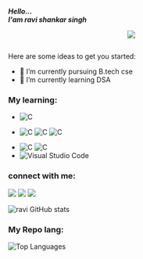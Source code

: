 ***Hello...***
<br>
***I'am ravi shankar singh***
<p align="center"><a href="https://git.io/typing-svg"><img src="https://readme-typing-svg.herokuapp.com?font=Pacifico&center=true&size=45&color=58a6ff&pause=1000&vCenter=true&width=650&height=120&lines=%F0%9F%91%A8%F0%9F%8F%BC%E2%80%8D%F0%9F%92%BBRavi+shankar+singh;%F0%9F%94%91+Interested+to+learn+tech;%F0%9F%92%BB+Software+Engineer"/></a></p>

<p align="center"><img src="https://media.licdn.com/dms/image/D5616AQHTM66JF-kYjg/profile-displaybackgroundimage-shrink_350_1400/0/1670238963661?e=1677715200&v=beta&t=nDQizzNhSev0uEk34LvWF2AaJhgxcps-XEpzEr5DYw8" alt=""></p>

<!--![img](https://media.licdn.com/dms/image/D5616AQHTM66JF-kYjg/profile-displaybackgroundimage-shrink_350_1400/0/1670238963661?e=1677715200&v=beta&t=nDQizzNhSev0uEk34LvWF2AaJhgxcps-XEpzEr5DYw8)-->

<!--<img src="https://images.unsplash.com/photo-1542831371-29b0f74f9713?ixlib=rb-4.0.3&ixid=MnwxMjA3fDB8MHxwaG90by1wYWdlfHx8fGVufDB8fHx8&auto=format&fit=crop&w=870&q=80" alt="" height="300" width="100%">-->





<!--**ravisingh9302/ravisingh9302** is a ✨ _special_ ✨ repository because its `README.md` (this file) appears on your GitHub profile.-->

Here are some ideas to get you started:

- 🔭 I’m currently pursuing B.tech cse
- 🌱 I’m currently learning DSA
<!--- 👯 I’m looking to collaborate on ...-->
<!--- 🤔 I’m looking for help with ...-->
<!--- 💬 Ask me about ...-->
<!--- 📫 How to reach me: ...-->
<!--- 😄 Pronouns: ...-->
<!--- ⚡ Fun fact: ...-->


### My learning:	
- ![C](https://img.shields.io/badge/-C++-333333?style=flat&logo=C)
<!--* ![C](https://img.shields.io/badge/-Python-333333?style=flat&logo=python)-->
+ ![C](https://img.shields.io/badge/-HTML-333333?style=flat&logo=HTML5)
 ![C](https://img.shields.io/badge/-CSS-333333?style=flat&logo=css)
 ![C](https://img.shields.io/badge/-Javascript-333333?style=flat&logo=javascript)
- ![C](https://img.shields.io/badge/-git-333333?style=flat&logo=git)
 ![C](https://img.shields.io/badge/-github-333333?style=flat&logo=github)
- ![Visual Studio Code](https://img.shields.io/badge/-Visual%20Studio%20Code-333333?style=flat&logo=visual-studio-code&logoColor=007ACC)

 
 
 
### connect with me:	
[![](https://img.shields.io/badge/LinkedIn-ravishankar-blue)](www.linkedin.com/in/ravisingh9302)
[![](https://img.shields.io/badge/Gmail-ravisingh930218-orange)](mailto:ravisingh930218@gmail.com)
[![](https://img.shields.io/badge/HackerRank-ravishankar8516-green)](https://www.hackerrank.com/@ravishankar8516)

![ravi GitHub stats](https://github-readme-stats.vercel.app/api?username=ravisingh9302&show_icons=true&theme=radical)
<br>

### My Repo lang:	
![Top Languages](https://github-readme-stats.vercel.app/api/top-langs/?username=ravisingh9302&layout=demo)
